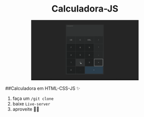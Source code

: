 <div align='center'>
    <h1>Calculadora-JS</h1>
      <img src='src/assets/to_readme/calculator.gif' title='Demo da calculadora' width='340px'>
</div>

##Calculadora em HTML-CSS-JS ✨

1. faça um `/git clone`
2. baixe `Live-server`
3. aproveite 👨‍💻

